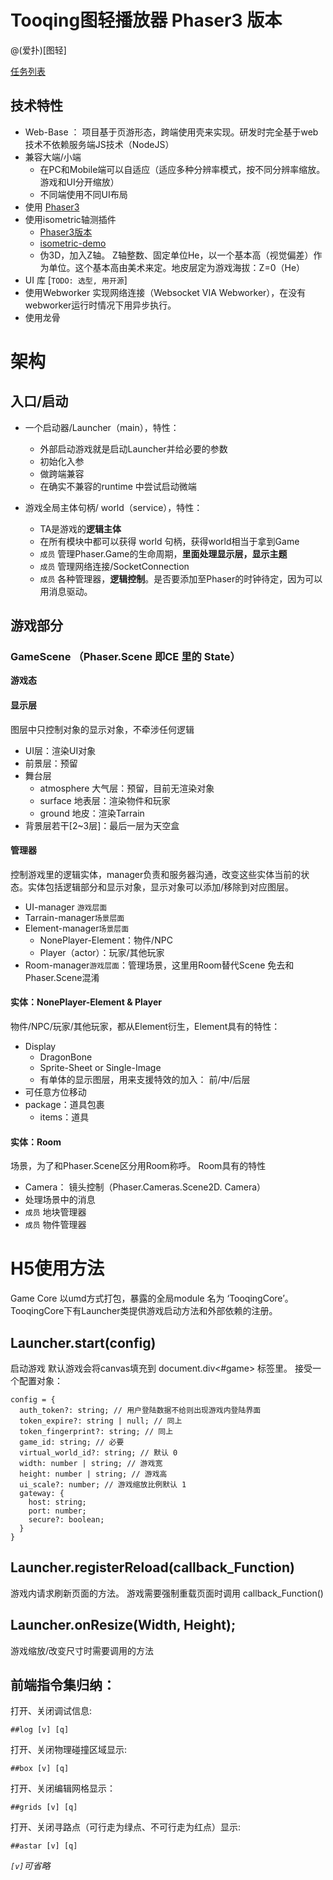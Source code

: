Tooqing图轻播放器 Phaser3 版本
===
@(爱扑)[图轻]

[任务列表](./TODO.md)

## 技术特性
- Web-Base ： 项目基于页游形态，跨端使用壳来实现。研发时完全基于web技术不依赖服务端JS技术（NodeJS）
- 兼容大端/小端
	- 在PC和Mobile端可以自适应（适应多种分辨率模式，按不同分辨率缩放。游戏和UI分开缩放）
	- 不同端使用不同UI布局
- 使用 [Phaser3](https://github.com/topics/phaser)
- 使用isometric轴测插件
	- [Phaser3版本](https://github.com/sebashwa/phaser3-plugin-isometric) 
	- [isometric-demo](https://github.com/mmermerkaya/phaser-isometric-demo)
	- 伪3D，加入Z轴。 Z轴整数、固定单位He，以一个基本高（视觉偏差）作为单位。这个基本高由美术来定。地皮层定为游戏海拔：Z=0（He）
- UI 库 [`TODO: 选型, 用开源`]
- 使用Webworker 实现网络连接（Websocket VIA Webworker），在没有webworker运行时情况下用异步执行。
- 使用龙骨


# 架构

## 入口/启动
- 一个启动器/Launcher（main），特性：
	- 外部启动游戏就是启动Launcher并给必要的参数
	- 初始化入参
	- 做跨端兼容
	- 在确实不兼容的runtime 中尝试启动微端

- 游戏全局主体句柄/ world（service），特性：
	- TA是游戏的**逻辑主体**
	- 在所有模块中都可以获得 world 句柄，获得world相当于拿到Game
	- `成员` 管理Phaser.Game的生命周期，**里面处理显示层，显示主题**
	- `成员` 管理网络连接/SocketConnection
	- `成员` 各种管理器，**逻辑控制**。是否要添加至Phaser的时钟待定，因为可以用消息驱动。

## 游戏部分

### GameScene （Phaser.Scene 即CE 里的 State）
**游戏态**
#### 显示层
图层中只控制对象的显示对象，不牵涉任何逻辑
- UI层：渲染UI对象
- 前景层：预留
- 舞台层
	- atmosphere 大气层：预留，目前无渲染对象
	- surface 地表层：渲染物件和玩家
	- ground 地皮：渲染Tarrain
- 背景层若干[2~3层]：最后一层为天空盒

#### 管理器
控制游戏里的逻辑实体，manager负责和服务器沟通，改变这些实体当前的状态。实体包括逻辑部分和显示对象，显示对象可以添加/移除到对应图层。  
- UI-manager `游戏层面`
- Tarrain-manager`场景层面`
- Element-manager`场景层面`
	- NonePlayer-Element：物件/NPC 
	- Player（actor）：玩家/其他玩家
- Room-manager`游戏层面`：管理场景，这里用Room替代Scene 免去和Phaser.Scene混淆

#### 实体：NonePlayer-Element & Player 
物件/NPC/玩家/其他玩家，都从Element衍生，Element具有的特性：
- Display
	- DragonBone
	- Sprite-Sheet or Single-Image
	- 有单体的显示图层，用来支援特效的加入： 前/中/后层
- 可任意方位移动
- package：道具包裹
    - items：道具
 
#### 实体：Room
场景，为了和Phaser.Scene区分用Room称呼。 Room具有的特性
- Camera： 镜头控制（Phaser.Cameras.Scene2D. Camera）
- 处理场景中的消息
- `成员` 地块管理器
- `成员` 物件管理器


# H5使用方法
Game Core 以umd方式打包，暴露的全局module 名为 ‘TooqingCore’。
TooqingCore下有Launcher类提供游戏启动方法和外部依赖的注册。

## Launcher.start(config)
启动游戏 默认游戏会将canvas填充到 document.div<#game> 标签里。
接受一个配置对象：
```
config = {
  auth_token?: string; // 用户登陆数据不给则出现游戏内登陆界面
  token_expire?: string | null; // 同上
  token_fingerprint?: string; // 同上
  game_id: string; // 必要
  virtual_world_id?: string; // 默认 0 
  width: number | string; // 游戏宽
  height: number | string; // 游戏高
  ui_scale?: number; // 游戏缩放比例默认 1
  gateway: {
    host: string;
    port: number;
    secure?: boolean;
  }
}
```

## Launcher.registerReload(callback_Function)
游戏内请求刷新页面的方法。
游戏需要强制重载页面时调用 callback_Function()

## Launcher.onResize(Width, Height);
游戏缩放/改变尺寸时需要调用的方法

## 前端指令集归纳：
打开、关闭调试信息:
```
##log [v] [q] 
```
打开、关闭物理碰撞区域显示:
```
##box [v] [q]
```
打开、关闭编辑网格显示：
```
##grids [v] [q]
```
打开、关闭寻路点（可行走为绿点、不可行走为红点）显示:
```
##astar [v] [q]
```
_`[v]`可省略_
